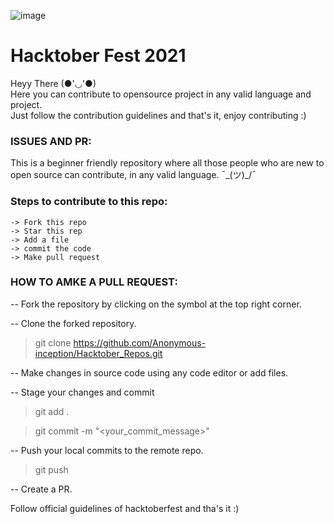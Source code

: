 ![image](https://user-images.githubusercontent.com/72590541/136340742-550eed80-ca7f-4236-9739-d7c26e3559c0.png)



# Hacktober Fest 2021

Heyy There (●'◡'●)<br>
Here you can contribute to opensource project in any valid language and project.<br>
Just follow the contribution guidelines and that's it, enjoy contributing :)<br>


### ISSUES AND PR:
This is a beginner friendly repository where all those people who are new to open source can contribute, in any valid language. ¯\_(ツ)_/¯


### Steps to contribute to this repo:

```
-> Fork this repo
-> Star this rep
-> Add a file
-> commit the code
-> Make pull request
```
### HOW TO AMKE A PULL REQUEST:

-- Fork the repository by clicking on the symbol at the top right corner.<br>

--  Clone the forked repository.<br>

> git clone https://github.com/Anonymous-inception/Hacktober_Repos.git

-- Make changes in source code using any code editor or add files.<br>

-- Stage your changes and commit<br>

> git add .

> git commit -m "<your_commit_message>"


-- Push your local commits to the remote repo.<br>

> git push 

-- Create a PR.<br>

Follow official guidelines of hacktoberfest and tha's it :)
